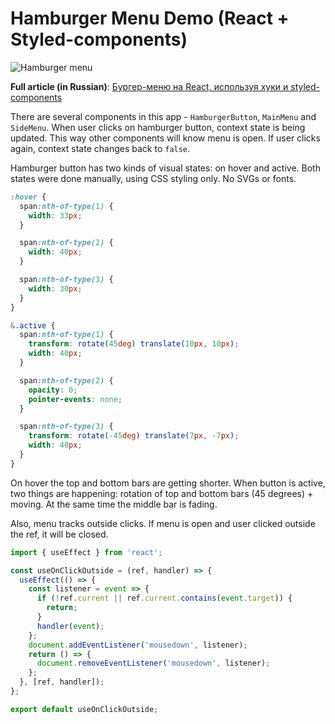 # Hamburger Menu Demo (React + Styled-components)

![Hamburger menu](https://user-images.githubusercontent.com/78280/65647099-94ac6200-e00e-11e9-9732-ca29761eb2d5.gif)

**Full article (in Russian)**:
[Бургер-меню на React, используя хуки и styled-components](https://build-in-saratov.com/hamburger-menu)

There are several components in this app - ```HamburgerButton```, ```MainMenu``` and ```SideMenu```. When user clicks on hamburger button, context state is being updated. This way other components will know menu is open. If user clicks again, context state changes back to ```false```.

Hamburger button has two kinds of visual states: on hover and active. Both states were done manually, using CSS styling only. No SVGs or fonts.

```scss
:hover {
  span:nth-of-type(1) {
    width: 33px;
  }

  span:nth-of-type(2) {
    width: 40px;
  }

  span:nth-of-type(3) {
    width: 30px;
  }
}

&.active {
  span:nth-of-type(1) {
    transform: rotate(45deg) translate(10px, 10px);
    width: 40px;
  }

  span:nth-of-type(2) {
    opacity: 0;
    pointer-events: none;
  }

  span:nth-of-type(3) {
    transform: rotate(-45deg) translate(7px, -7px);
    width: 40px;
  }
}  
```

On hover the top and bottom bars are getting shorter. When button is active, two things are happening: rotation of top and bottom bars (45 degrees) + moving. At the same time the middle bar is fading.

Also, menu tracks outside clicks. If menu is open and user clicked outside the ref, it will be closed. 

```jsx
import { useEffect } from 'react';

const useOnClickOutside = (ref, handler) => {
  useEffect(() => {
    const listener = event => {
      if (!ref.current || ref.current.contains(event.target)) {
        return;
      }
      handler(event);
    };
    document.addEventListener('mousedown', listener);
    return () => {
      document.removeEventListener('mousedown', listener);
    };
  }, [ref, handler]);
};

export default useOnClickOutside;
```
